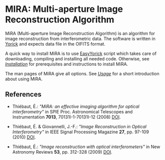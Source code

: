 # MIRA: Multi-aperture Image Reconstruction Algorithm

MiRA (Multi-aperture Image Reconstruction Algorithm) is an algorithm for image
reconstruction from interferometric data. The software is written in
[Yorick](https://github.com/LLNL/yorick/) and expects data file in the OIFITS format.

A quick way to install MiRA is to use [EasyYorick](https://github.com/emmt/EasyYorick)
script which takes care of downloading, compiling and installing all needed code.
Otherwise, see [*Installation*](doc/INSTALL.md) for prerequisites and instructions to
install MiRA.

The man pages of MiRA give all options. See [*Usage*](doc/USAGE.md) for a short
introduction about using MiRA.


## References

* Thiébaut, É.: *"MiRA: an effective imaging algorithm for optical interferometry"* in
  SPIE Proc. Astronomical Telescopes and Instrumentation **7013**, 70131I-1-70131I-12
  (2008) [DOI](http://dx.doi.org/10.1117/12.788822).

* Thiébaut, É. & Giovannelli, J.-F.: *"Image Reconstruction in Optical Interferometry"* in
  IEEE Signal Processing Magazine **27**, pp. 97-109 (2010)
  [DOI](http://dx.doi.org/10.1109/MSP.2009.934870).

* Thiébaut, É.: *"Image reconstruction with optical interferometers"* in New Astronomy
  Reviews **53**, pp. 312-328 (2009) [DOI](http://dx.doi.org/10.1016/j.newar.2010.07.011).
